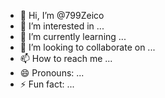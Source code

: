 - 👋 Hi, I’m @799Zeico
- 👀 I’m interested in ...
- 🌱 I’m currently learning ...
- 💞️ I’m looking to collaborate on ...
- 📫 How to reach me ...
- 😄 Pronouns: ...
- ⚡ Fun fact: ...

<!---
799Zeico/799Zeico is a ✨ special ✨ repository because its `README.md` (this file) appears on your GitHub profile.
You can click the Preview link to take a look at your changes.
--->
